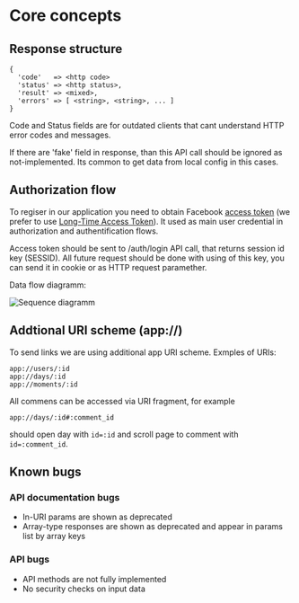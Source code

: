 # Core concepts #
## Response structure ##
    {
      'code'   => <http code>
      'status' => <http status>,
      'result' => <mixed>,
      'errors' => [ <string>, <string>, ... ]
    }

Code and Status fields are for outdated clients that cant understand HTTP error codes and messages.

If there are 'fake' field in response, than this API call should be ignored as not-implemented. Its common to get data from local config in this cases.

## Authorization flow ##
To regiser in our application you need to obtain Facebook <a href="https://developers.facebook.com/docs/authentication/server-side/">access token</a> (we prefer to use <a href="https://developers.facebook.com/roadmap/offline-access-removal/">Long-Time Access Token</a>). It used as main user credential in authorization and authentification flows.

Access token should be sent to /auth/login API call, that returns session id key (SESSID). All future request should be done with using of this key, you can send it in cookie or as HTTP request paramether.

Data flow diagramm:

![Sequence diagramm](http://www.websequencediagrams.com/cgi-bin/cdraw?lz=dGl0bGUgQXV0aG9yaXphdGlvbiBmbG93CgpBcHAtPkZiOiBBY3F1aXJlIGFjY2VzcyB0b2tlbiAoQVQpCkZiLT5BcHA6IEFUACUKRXhjaGFuZ2UgQVQgZm9yIExvbmctVGVybSBBVAAoCgAJDQBmBQBEBVNldAAkDSBhcwAXClBJOiAvYXV0aC9sb2dpbiArAHMFUEkANAhFU1NJRApub3RlIG92ZXIgQXBwLAAwBVdhaXQAgQcFdXNlci1hYwCBYQV0aGF0IHNob3VsZCBiZSBzZW50IHRvIHNlcnZlcgBnC0FQSSBjYWxsAF8LSFRUUCAyMDAgKyBKU09OIGRhdGE&s=omegapple)

## Addtional URI scheme (app://) ##
To send links we are using additional app URI scheme. Exmples of URIs:

    app://users/:id
    app://days/:id
    app://moments/:id


All commens can be accessed via URI fragment, for example

    app://days/:id#:comment_id

should open day with `id=:id` and scroll page to comment with `id=:comment_id`.

## Known bugs ##
### API documentation bugs ###
* In-URI params are shown as deprecated
* Array-type responses are shown as deprecated and appear in params list by array keys

### API bugs ###
* API methods are not fully implemented
* No security checks on input data
